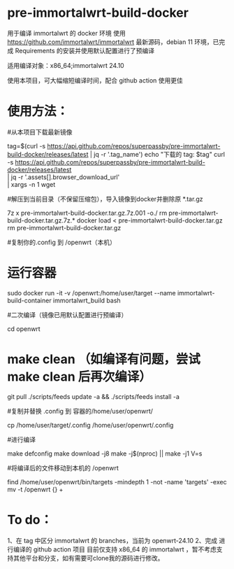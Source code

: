 # pre-immortalwrt-build-docker

用于编译 immortalwrt 的 docker 环境
使用 https://github.com/immortalwrt/immortalwrt 最新源码，debian 11 环境，已完成 Requirements 的安装并使用默认配置进行了预编译

适用编译对象：x86_64;immortalwrt 24.10

使用本项目，可大幅缩短编译时间，配合 github action 使用更佳

# 使用方法：

#从本项目下载最新镜像

tag=$(curl -s https://api.github.com/repos/superpassby/pre-immortalwrt-build-docker/releases/latest | jq -r '.tag_name')
echo "下载的 tag: $tag"
curl -s https://api.github.com/repos/superpassby/pre-immortalwrt-build-docker/releases/latest \
  | jq -r '.assets[].browser_download_url' \
  | xargs -n 1 wget

#解压到当前目录（不保留压缩包），导入镜像到docker并删除原 *.tar.gz

7z x pre-immortalwrt-build-docker.tar.gz.7z.001 -o./
rm pre-immortalwrt-build-docker.tar.gz.7z.*
docker load < pre-immortalwrt-build-docker.tar.gz
rm pre-immortalwrt-build-docker.tar.gz

#复制你的.config 到 /openwrt（本机）

# 运行容器

sudo docker run -it -v /openwrt:/home/user/target --name immortalwrt-build-container immortalwrt_build bash

#二次编译（镜像已用默认配置进行预编译）

cd openwrt

# make clean （如编译有问题，尝试 make clean 后再次编译）

git pull
./scripts/feeds update -a && ./scripts/feeds install -a

#复制并替换 .config 到 容器的/home/user/openwrt/

cp /home/user/target/.config /home/user/openwrt/.config

#进行编译

make defconfig
make download -j8
make -j$(nproc) || make -j1 V=s

#将编译后的文件移动到本机的 /openwrt

find /home/user/openwrt/bin/targets -mindepth 1 -not -name 'targets' -exec mv -t /openwrt {} +



# To do：

1、在 tag 中区分 immortalwrt 的 branches，当前为 openwrt-24.10
2、完成 进行编译的 github action 项目
目前仅支持 x86_64 的 immortalwrt ，暂不考虑支持其他平台和分支，如有需要可clone我的源码进行修改。
